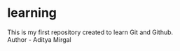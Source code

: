 # learning
This is my first repository created to learn Git and Github.
<br>
Author - Aditya Mirgal
